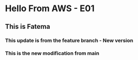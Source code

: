 # Hello From AWS - E01
## This is Fatema


### This update is from the feature branch - New version
### This is the new modification from main
